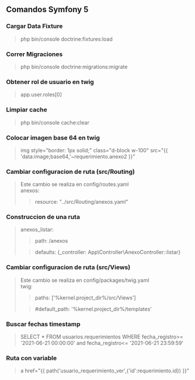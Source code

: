 ## Comandos Symfony 5
### Cargar Data Fixture
>php bin/console doctrine:fixtures:load
### Correr Migraciones
> php bin/console doctrine:migrations:migrate
### Obtener rol de usuario en twig
> app.user.roles[0]
### Limpiar cache
>php bin/console cache:clear
### Colocar imagen base 64 en twig
>img style="border: 1px solid;" class="d-block w-100" src="{{ 'data:image;base64,'~requerimiento.anexo2 }}"
### Cambiar configuracion de ruta (src/Routing)
>Este cambio se realiza en config/routes.yaml<br>
>anexos:
>
>>resource: "../src/Routing/anexos.yaml"
### Construccion de una ruta
>anexos_listar:<br>
>
>>path: /anexos<br>
>
>>defaults: {_controller: App\Controller\AnexoController::listar}
### Cambiar configuracion de ruta (src/Views)
>Este cambio se realiza en config/packages/twig.yaml<br>
>twig:
>
>>paths: ['%kernel.project_dir%/src/Views']
>
>>#default_path: '%kernel.project_dir%/templates'
### Buscar fechas timestamp
>SELECT * FROM usuarios.requerimientos WHERE fecha_registro>= '2021-06-21 00:00:00' and  fecha_registro<= '2021-06-21 23:59:59'
### Ruta con variable
>a href="{{ path('usuario_requerimiento_ver',{'id':requerimiento.id}) }}"
